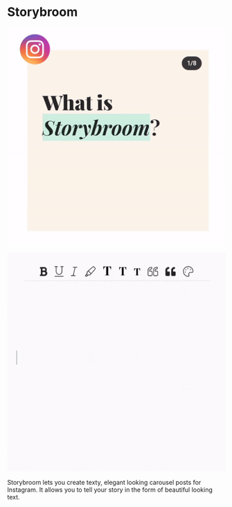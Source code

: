 # Storybroom
![Storybroom Instagram screenshot](https://raw.githubusercontent.com/storybroom/storybroom.github.io/master/crop.gif)

![Storybroom editor](https://raw.githubusercontent.com/storybroom/storybroom.github.io/master/editor-storybroom.gif)

Storybroom lets you create texty, elegant looking carousel posts for Instagram. It allows you to tell your story in the form of beautiful looking text.

